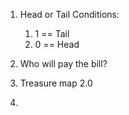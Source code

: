 1. Head or Tail
Conditions:
    1. 1 == Tail
    2. 0 == Head

2. Who will pay the bill?

3. Treasure map 2.0

4. 